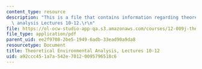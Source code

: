 ```yaml
---
content_type: resource
description: "This is a file that contains information regarding theoretical environmental\
  \ analysis Lectures 10-12.\r\n"
file: https://ol-ocw-studio-app-qa.s3.amazonaws.com/courses/12-009j-theoretical-environmental-analysis-spring-2015/a92ccc451a7a542e70120095796518c6_MIT12_009JS15_10-12rivers.pdf
file_type: application/pdf
parent_uid: ee2f9708-2be5-1949-6adb-33ead90a9da8
resourcetype: Document
title: Theoretical Environmental Analysis, Lectures 10-12
uid: a92ccc45-1a7a-542e-7012-0095796518c6
---
```

